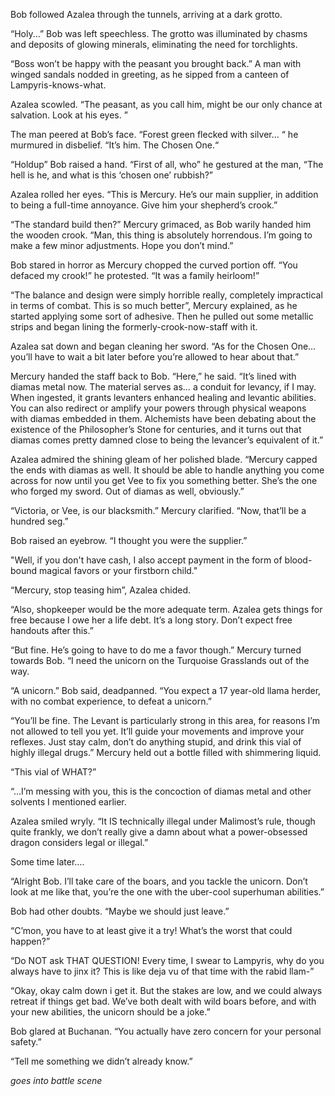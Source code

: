 
Bob followed Azalea through the tunnels, arriving at a dark grotto. 

“Holy...” Bob was left speechless. The grotto was illuminated by chasms and deposits of glowing minerals, eliminating the need for torchlights. 

“Boss won’t be happy with the peasant you brought back.” A man with winged sandals nodded in greeting, as he sipped from a canteen of Lampyris-knows-what. 

Azalea scowled. “The peasant, as you call him, might be our only chance at salvation. Look at his eyes. ”

The man peered at Bob’s face. “Forest green flecked with silver… “ he murmured in disbelief. “It’s him. The Chosen One.“

“Holdup” Bob raised a hand. “First of all, who” he gestured at the man, “The hell is he, and what is this ‘chosen one’ rubbish?” 

Azalea rolled her eyes. “This is Mercury. He’s our main supplier, in addition to being a full-time annoyance. Give him your shepherd’s crook.”

“The standard build then?” Mercury grimaced, as Bob warily handed him the wooden crook. “Man, this thing is absolutely horrendous. I’m going to make a few minor adjustments. Hope you don’t mind.”

Bob stared in horror as Mercury chopped the curved portion off. “You defaced my crook!” he protested. “It was a family heirloom!”

“The balance and design were simply horrible really, completely impractical in terms of combat. This is so much better”, Mercury explained, as he started applying some sort of adhesive. Then he pulled out some metallic strips and began lining the formerly-crook-now-staff with it. 

Azalea sat down and began cleaning her sword. “As for the Chosen One… you’ll have to wait a bit later before you’re allowed to hear about that.”

Mercury handed the staff back to Bob. “Here,” he said. “It’s lined with diamas metal now. The material serves as… a conduit for levancy, if I may. When ingested, it grants levanters enhanced healing and levantic abilities. You can also redirect or amplify your powers through physical weapons with diamas embedded in them. Alchemists have been debating about the existence of the Philosopher’s Stone for centuries, and it turns out that diamas comes pretty damned close to being the levancer’s equivalent of it.”

Azalea admired the shining gleam of her polished blade. “Mercury capped the ends with diamas as well. It should be able to handle anything you come across for now until you get Vee to fix you something better. She’s the one who forged my sword. Out of diamas as well, obviously.”

“Victoria, or Vee, is our blacksmith.” Mercury clarified. “Now, that’ll be a hundred seg.”

Bob raised an eyebrow. “I thought you were the supplier.”

"Well, if you don't have cash, I also accept payment in the form of blood-bound magical favors or your firstborn child."

“Mercury, stop teasing him”, Azalea chided.

“Also, shopkeeper would be the more adequate term. Azalea gets things for free because I owe her a life debt. It’s a long story. Don’t expect free handouts after this.”

“But fine. He’s going to have to do me a favor though.” Mercury turned towards Bob. “I need the unicorn on the Turquoise Grasslands out of the way. 

“A unicorn.” Bob said, deadpanned. “You expect a 17 year-old llama herder, with no combat experience, to defeat a unicorn.”

“You’ll be fine. The Levant is particularly strong in this area, for reasons I’m not allowed to tell you yet. It’ll guide your movements and improve your reflexes. Just stay calm, don’t do anything stupid, and drink this vial of highly illegal drugs.” Mercury held out a bottle filled with shimmering liquid. 

“This vial of WHAT?”

“...I’m messing with you, this is the concoction of diamas metal and other solvents I mentioned earlier. 

Azalea smiled wryly. “It IS technically illegal under Malimost’s rule, though quite frankly, we don’t really give a damn about what a power-obsessed dragon considers legal or illegal.” 

Some time later…. 

“Alright Bob. I’ll take care of the boars, and you tackle the unicorn. Don’t look at me like that, you’re the one with the uber-cool superhuman abilities.” 

Bob had other doubts. 
“Maybe we should just leave.” 

“C’mon, you have to at least give it a try! What’s the worst that could happen?”

“Do NOT ask THAT QUESTION! Every time, I swear to Lampyris, why do you always have to jinx it? This is like deja vu of that time with the rabid llam-”

“Okay, okay calm down i get it. But the stakes are low, and we could always retreat if things get bad. We’ve both dealt with wild boars before, and with your new abilities, the unicorn should be a joke.”

Bob glared at Buchanan. “You actually have zero concern for your personal safety.”

“Tell me something we didn’t already know.”

*goes into battle scene*


